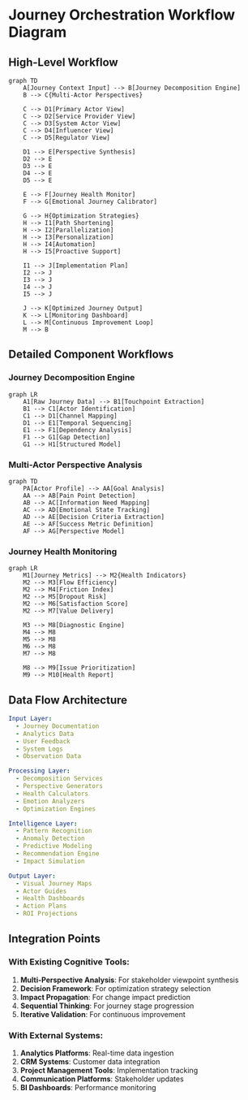 # Journey Orchestration Workflow Diagram

## High-Level Workflow

```mermaid
graph TD
    A[Journey Context Input] --> B[Journey Decomposition Engine]
    B --> C{Multi-Actor Perspectives}
    
    C --> D1[Primary Actor View]
    C --> D2[Service Provider View]
    C --> D3[System Actor View]
    C --> D4[Influencer View]
    C --> D5[Regulator View]
    
    D1 --> E[Perspective Synthesis]
    D2 --> E
    D3 --> E
    D4 --> E
    D5 --> E
    
    E --> F[Journey Health Monitor]
    F --> G[Emotional Journey Calibrator]
    
    G --> H{Optimization Strategies}
    H --> I1[Path Shortening]
    H --> I2[Parallelization]
    H --> I3[Personalization]
    H --> I4[Automation]
    H --> I5[Proactive Support]
    
    I1 --> J[Implementation Plan]
    I2 --> J
    I3 --> J
    I4 --> J
    I5 --> J
    
    J --> K[Optimized Journey Output]
    K --> L[Monitoring Dashboard]
    L --> M[Continuous Improvement Loop]
    M --> B
```

## Detailed Component Workflows

### Journey Decomposition Engine

```mermaid
graph LR
    A1[Raw Journey Data] --> B1[Touchpoint Extraction]
    B1 --> C1[Actor Identification]
    C1 --> D1[Channel Mapping]
    D1 --> E1[Temporal Sequencing]
    E1 --> F1[Dependency Analysis]
    F1 --> G1[Gap Detection]
    G1 --> H1[Structured Model]
```

### Multi-Actor Perspective Analysis

```mermaid
graph TD
    PA[Actor Profile] --> AA[Goal Analysis]
    AA --> AB[Pain Point Detection]
    AB --> AC[Information Need Mapping]
    AC --> AD[Emotional State Tracking]
    AD --> AE[Decision Criteria Extraction]
    AE --> AF[Success Metric Definition]
    AF --> AG[Perspective Model]
```

### Journey Health Monitoring

```mermaid
graph LR
    M1[Journey Metrics] --> M2{Health Indicators}
    M2 --> M3[Flow Efficiency]
    M2 --> M4[Friction Index]
    M2 --> M5[Dropout Risk]
    M2 --> M6[Satisfaction Score]
    M2 --> M7[Value Delivery]
    
    M3 --> M8[Diagnostic Engine]
    M4 --> M8
    M5 --> M8
    M6 --> M8
    M7 --> M8
    
    M8 --> M9[Issue Prioritization]
    M9 --> M10[Health Report]
```

## Data Flow Architecture

```yaml
Input Layer:
  - Journey Documentation
  - Analytics Data
  - User Feedback
  - System Logs
  - Observation Data

Processing Layer:
  - Decomposition Services
  - Perspective Generators
  - Health Calculators
  - Emotion Analyzers
  - Optimization Engines

Intelligence Layer:
  - Pattern Recognition
  - Anomaly Detection
  - Predictive Modeling
  - Recommendation Engine
  - Impact Simulation

Output Layer:
  - Visual Journey Maps
  - Actor Guides
  - Health Dashboards
  - Action Plans
  - ROI Projections
```

## Integration Points

### With Existing Cognitive Tools:
1. **Multi-Perspective Analysis**: For stakeholder viewpoint synthesis
2. **Decision Framework**: For optimization strategy selection
3. **Impact Propagation**: For change impact prediction
4. **Sequential Thinking**: For journey stage progression
5. **Iterative Validation**: For continuous improvement

### With External Systems:
1. **Analytics Platforms**: Real-time data ingestion
2. **CRM Systems**: Customer data integration
3. **Project Management Tools**: Implementation tracking
4. **Communication Platforms**: Stakeholder updates
5. **BI Dashboards**: Performance monitoring